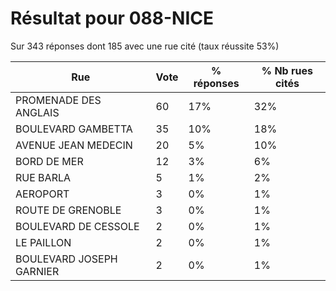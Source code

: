 # Résultat pour 088-NICE

Sur 343 réponses dont 185 avec une rue cité (taux réussite 53%)

| Rue | Vote | % réponses | % Nb rues cités|
|-----|------|------------|----------------|
| PROMENADE DES ANGLAIS | 60 | 17% | 32%|
| BOULEVARD GAMBETTA | 35 | 10% | 18%|
| AVENUE JEAN MEDECIN | 20 | 5% | 10%|
| BORD DE MER | 12 | 3% | 6%|
| RUE BARLA | 5 | 1% | 2%|
| AEROPORT | 3 | 0% | 1%|
| ROUTE DE GRENOBLE | 3 | 0% | 1%|
| BOULEVARD DE CESSOLE | 2 | 0% | 1%|
| LE PAILLON | 2 | 0% | 1%|
| BOULEVARD JOSEPH GARNIER | 2 | 0% | 1%|
